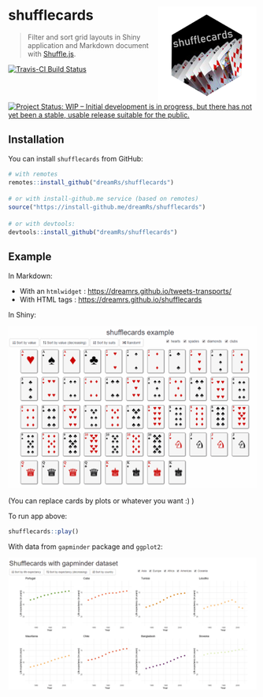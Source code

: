 # shufflecards <img src="man/figures/shufflecards.png" width=200 align="right" />

> Filter and sort grid layouts in Shiny application and Markdown document with [Shuffle.js](https://github.com/Vestride/Shuffle).


[![Travis-CI Build Status](https://travis-ci.org/dreamRs/shufflecards.svg?branch=master)](https://travis-ci.org/dreamRs/shufflecards)
[![Project Status: WIP – Initial development is in progress, but there has not yet been a stable, usable release suitable for the public.](https://www.repostatus.org/badges/latest/wip.svg)](https://www.repostatus.org/#wip)


## Installation

You can install `shufflecards` from GitHub:

```r
# with remotes
remotes::install_github("dreamRs/shufflecards")

# or with install-github.me service (based on remotes)
source("https://install-github.me/dreamRs/shufflecards")

# or with devtools:
devtools::install_github("dreamRs/shufflecards")
```

## Example

In Markdown:

* With an `htmlwidget` : https://dreamrs.github.io/tweets-transports/
* With HTML tags : https://dreamrs.github.io/shufflecards

In Shiny:

![](imgs/shufflecards-play.gif)

(You can replace cards by plots or whatever you want :) )

To run app above:
```r
shufflecards::play()
```

With data from `gapminder` package and `ggplot2`:

![](imgs/shufflecards-gapminder.gif)


